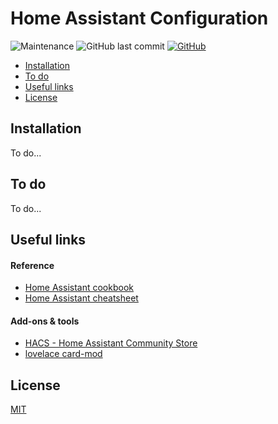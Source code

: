# Home Assistant Configuration <!-- omit in toc -->

![Maintenance](https://img.shields.io/maintenance/yes/2020?style=for-the-badge)
![GitHub last commit](https://img.shields.io/github/last-commit/QNimbus/homeassistant-config?style=for-the-badge)
[![GitHub](https://img.shields.io/github/license/QNimbus/homeassistant-config?style=for-the-badge)](LICENSE)

- [Installation](#installation)
- [To do](#to-do)
- [Useful links](#useful-links)
- [License](#license)

## Installation

To do...

## To do

To do...

## Useful links

#### Reference

- [Home Assistant cookbook](https://www.home-assistant.io/cookbook/)
- [Home Assistant cheatsheet](https://github.com/arsaboo/homeassistant-config/blob/master/HASS%20Cheatsheet.md)

#### Add-ons & tools

- [HACS - Home Assistant Community Store](https://hacs.xyz/)
- [lovelace card-mod](https://github.com/thomasloven/lovelace-card-mod)

## License

[MIT](LICENSE)

